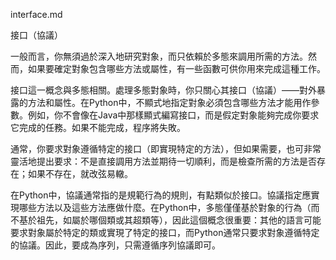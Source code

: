 interface.md

接口（協議）

一般而言，你無須過於深入地研究對象，而只依賴於多態來調用所需的方法。然而，如果要確定對象包含哪些方法或屬性，有一些函數可供你用來完成這種工作。

接口這一概念與多態相關。處理多態對象時，你只關心其接口（協議）——對外暴露的方法和屬性。在Python中，不顯式地指定對象必須包含哪些方法才能用作參數。例如，你不會像在Java中那樣顯式編寫接口，而是假定對象能夠完成你要求它完成的任務。如果不能完成，程序將失敗。

通常，你要求對象遵循特定的接口（即實現特定的方法），但如果需要，也可非常靈活地提出要求：不是直接調用方法並期待一切順利，而是檢查所需的方法是否存在；如果不存在，就改弦易轍。

在Python中，協議通常指的是規範行為的規則，有點類似於接口。協議指定應實現哪些方法以及這些方法應做什麼。在Python中，多態僅僅基於對象的行為（而不基於祖先，如屬於哪個類或其超類等），因此這個概念很重要：其他的語言可能要求對象屬於特定的類或實現了特定的接口，而Python通常只要求對象遵循特定的協議。因此，要成為序列，只需遵循序列協議即可。